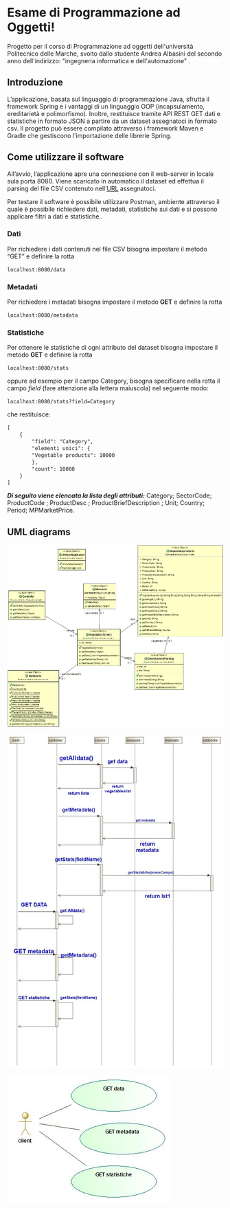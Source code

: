 # Esame di Programmazione ad Oggetti!

Progetto per il corso di Programmazione ad oggetti dell'università Politecnico delle Marche, svolto dallo studente Andrea Albasini del secondo anno dell'indirizzo: "ingegneria informatica e dell'automazione" .


 

## Introduzione

L’applicazione, basata sul linguaggio di programmazione Java, sfrutta il framework Spring e i vantaggi di un linguaggio OOP (incapsulamento, ereditarietà e polimorfismo). Inoltre, restituisce tramite API REST GET dati e statistiche in formato JSON a partire da un dataset assegnatoci in formato csv. Il progetto può essere compilato attraverso i framework Maven e Gradle che gestiscono l'importazione delle librerie Spring.

## Come utilizzare il software

All’avvio, l’applicazione apre una connessione con il web-server in locale sula porta 8080. Viene scaricato in automatico il dataset ed effettua il parsing del file CSV contenuto nell’[URL](http://data.europa.eu/euodp/data/api/3/action/package_show?id=b8c13971-e315-470e-a125-40d67fe7067b) assegnatoci.

Per testare il software è possibile utilizzare Postman, ambiente attraverso il quale è possibile richiedere dati, metadati, statistiche sui dati e si possono applicare filtri a dati e statistiche..
### Dati
Per richiedere i dati contenuti nel file CSV bisogna impostare il metodo “GET” e definire la rotta

```
localhost:8080/data

```


### Metadati

Per richiedere i metadati bisogna impostare il metodo **GET** e definire la rotta

```
localhost:8080/metadata

```
### Statistiche

Per ottenere le statistiche di ogni attributo del dataset bisogna impostare il metodo **GET** e definire la rotta

```
localhost:8080/stats

```

oppure ad esempio per il campo Category, bisogna specificare nella rotta il campo _field_ (fare attenzione alla lettera maiuscola) nel seguente modo:

```
localhost:8080/stats?field=Category

```

che restituisce:

```
[
	{
		"field": "Category",
		"elementi unici": {
		"Vegetable products": 10000
		},
		"count": 10000
	}
]
```
_**Di seguito viene elencata la lista degli attributi:**_
Category;
SectorCode;
ProductCode ;
ProductDesc ;
ProductBriefDescription ;
Unit;
Country;
Period;
MPMarketPrice.

## UML diagrams

![enter image description here](https://raw.githubusercontent.com/andreaalbasini/EsameP.O./master/Univpm/Univpm/diagrammi/Diagrammadelleclassi.jpg)


![enter image description here](https://raw.githubusercontent.com/andreaalbasini/EsameP.O./master/Univpm/Univpm/diagrammi/Interaction%20Sequence%20diagram.jpg)



![enter image description here](https://raw.githubusercontent.com/andreaalbasini/EsameP.O./master/Univpm/Univpm/diagrammi/Use%20Case%20diagram.jpg)
<!--stackedit_data:
eyJoaXN0b3J5IjpbLTE2NzU3MTY1MDUsLTE0MzY1OTY1OTksLT
EwNDIwNjk0ODIsNDc1MTMyMzA1LDExODc0MDMxODQsLTM4Mjcx
OTI5OSw5NDA2NTM4MTcsLTE1MzQ2MzAwMjYsLTEyNjYyNTk5MD
AsLTk1Njk1OTIwMiwxNjg3Njg4OTk5XX0=
-->